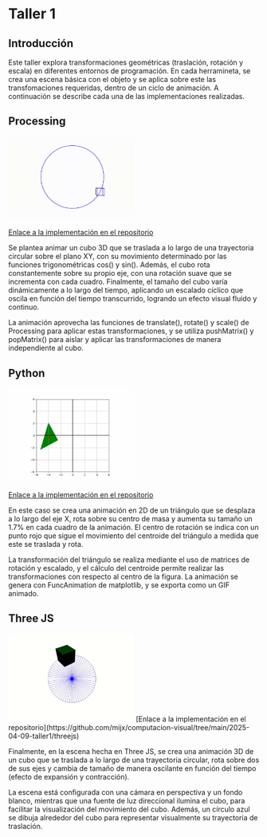 
# Taller 1
## Introducción
Este taller explora transformaciones geométricas (traslación, rotación y escala) en diferentes entornos de programación. En cada herramineta, se crea una escena básica con el objeto y se aplica sobre este las transfomaciones requeridas, dentro de un ciclo de animación.
A continuación se describe cada una de las implementaciones realizadas.

## Processing
<img src="GIFs/processing.gif" width="50%" />

[Enlace a la implementación en el repositorio](https://github.com/mijx/computacion-visual/tree/main/2025-04-09-taller1/processing/taller1)

Se plantea animar un cubo 3D que se traslada a lo largo de una trayectoria circular sobre el plano XY, con su movimiento determinado por las funciones trigonométricas cos() y sin(). Además, el cubo rota constantemente sobre su propio eje, con una rotación suave que se incrementa con cada cuadro. Finalmente, el tamaño del cubo varía dinámicamente a lo largo del tiempo, aplicando un escalado cíclico que oscila en función del tiempo transcurrido, logrando un efecto visual fluido y continuo.

La animación aprovecha las funciones de translate(), rotate() y scale() de Processing para aplicar estas transformaciones, y se utiliza pushMatrix() y popMatrix() para aislar y aplicar las transformaciones de manera independiente al cubo.

## Python
<img src="GIFs/python.gif" width="50%" />

[Enlace a la implementación en el repositorio](https://github.com/mijx/computacion-visual/tree/main/2025-04-09-taller1/python)

En este caso se crea una animación en 2D de un triángulo que se desplaza a lo largo del eje X, rota sobre su centro de masa y aumenta su tamaño un 1.7% en cada cuadro de la animación. El centro de rotación se indica con un punto rojo que sigue el movimiento del centroide del triángulo a medida que este se traslada y rota.

La transformación del triángulo se realiza mediante el uso de matrices de rotación y escalado, y el cálculo del centroide permite realizar las transformaciones con respecto al centro de la figura. La animación se genera con FuncAnimation de matplotlib, y se exporta como un GIF animado.

## Three JS
<img src="GIFs/threejs.gif" width="50%" />
[Enlace a la implementación en el repositorio](https://github.com/mijx/computacion-visual/tree/main/2025-04-09-taller1/threejs)

Finalmente, en la escena hecha en Three JS, se crea una animación 3D de un cubo que se traslada a lo largo de una trayectoria circular, rota sobre dos de sus ejes y cambia de tamaño de manera oscilante en función del tiempo (efecto de expansión y contracción). 

La escena está configurada con una cámara en perspectiva y un fondo blanco, mientras que una fuente de luz direccional ilumina el cubo, para facilitar la visualización del movimiento del cubo. Además, un círculo azul se dibuja alrededor del cubo para representar visualmente su trayectoria de traslación.